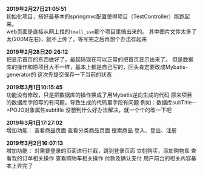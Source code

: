 **2019年2月27日21:05:51**<br>
初始化项目，搭好最基本的springmvc配置使得项目（TestController）能跑起来。<br>
web页面是直接从网上找的`tmall_ssm`那个项目里搞出来的。
其中图片文件太多了太(200M左右)，就不上传了，等写完之后再想个办法存起来

**2019年2月28日20:26:12**<br>
把显示首页的东西做好了，最起码现在可以正常的把首页显示出来了。
但是数据库的操作和原项目大不一样，基本上都是自己写的，回头肯定要改成Mybatis-generator的
这次先提交保存一下当前的状态

**2019年3月1日10:15:45**<br>
功能没有修改，只是把数据库的操作换成了用Mybatis逆向生成的代码
原来项目的数据库字段写的有问题，导致生成的代码里字段有问题
例如：数据库subTitle-->POJO对象属性subtitle
没想到什么好办法解决，就一个个的改一下吧

**2019‎年‎3‎月‎1‎日‏‎17:27:02**<br>
增加功能：
查看商品页面
查看分类商品页面
搜索商品
登入、登出、注册

**2019年3月2日16:07:13**<br>
增加功能：
对需要登录的页面进行拦截，跳到登录页面
立刻购买，添加购物车
查看我的订单相关操作
查看购物车相关操作
付款及确认支付
用户前台的相关内容基本上弄完了